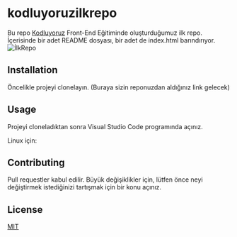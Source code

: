 # kodluyoruzilkrepo
Bu repo [Kodluyoruz](https://kodluyoruz.org/) Front-End Eğitiminde oluşturduğumuz ilk repo. İçerisinde bir adet README dosyası, bir adet de index.html barındırıyor.
![İlkRepo](https://github.com/kubrakoksal1/kodluyoruzilkrepo/blob/main/%C4%B0LK%20REPO.PNG)

## Installation
Öncelikle projeyi clonelayın. (Buraya sizin reponuzdan aldığınız link gelecek)


## Usage
Projeyi cloneladıktan sonra Visual Studio Code programında açınız.

Linux için:

## Contributing
Pull requestler kabul edilir. Büyük değişiklikler için, lütfen önce neyi değiştirmek istediğinizi tartışmak için bir konu açınız.

## License
[MIT](https://choosealicense.com/licenses/mit/)